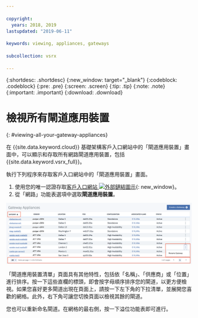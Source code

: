 ```yaml
---

copyright:
  years: 2018, 2019
lastupdated: "2019-06-11"

keywords: viewing, appliances, gateways

subcollection: vsrx

---
```


{:shortdesc: .shortdesc}
{:new_window: target="_blank"}
{:codeblock: .codeblock}
{:pre: .pre}
{:screen: .screen}
{:tip: .tip}
{:note: .note}
{:important: .important}
{:download: .download}

# 檢視所有閘道應用裝置
{: #viewing-all-your-gateway-appliances}

在 {{site.data.keyword.cloud}} 基礎架構客戶入口網站中的「閘道應用裝置」畫面中，可以顯示和存取所有網路閘道應用裝置，包括 {{site.data.keyword.vsrx_full}}。  

執行下列程序來存取客戶入口網站中的「閘道應用裝置」畫面。

1. 使用您的唯一認證存取[客戶入口網站 ![外部鏈結圖示](../../icons/launch-glyph.svg "外部鏈結圖示")](https://control.softlayer.com/){: new_window}。
2. 從「網路」功能表選項中選取**閘道應用裝置**。

<img src="images/gateway-apps.png" alt="圖片" style="width: 700px;"/>

「閘道應用裝置清單」頁面具有其他特性，包括依「名稱」、「供應商」或「位置」進行排序。按一下這些直欄的標頭，即會按字母順序排序您的閘道，以更方便檢視。如果您喜好更多閘道出現在頁面上，請按一下左下角的下拉清單，並展開您喜歡的網格。此外，右下角可讓您切換頁面以檢視其餘的閘道。  

您也可以重新命名閘道。在網格的最右側，按一下溢位功能表即可進行。
